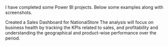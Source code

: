
I have completed some Power BI projects. Below some examples along with screenshots.

Created a Sales Dashboard for NationalStore
The analysis will focus on business health by tracking the KPIs related to sales, and profitability and understanding the geographical and product-wise performance over the period.
